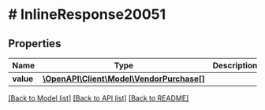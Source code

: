 # # InlineResponse20051

## Properties

Name | Type | Description | Notes
------------ | ------------- | ------------- | -------------
**value** | [**\OpenAPI\Client\Model\VendorPurchase[]**](VendorPurchase.md) |  | [optional]

[[Back to Model list]](../../README.md#models) [[Back to API list]](../../README.md#endpoints) [[Back to README]](../../README.md)
